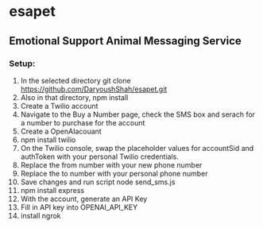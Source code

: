 # esapet
## Emotional Support Animal Messaging Service

### Setup:

1. In the selected directory git clone https://github.com/DaryoushShah/esapet.git
2. Also in that directory, npm install 
3. Create a Twilio account
4. Navigate to the Buy a Number page, check the SMS box and serach for a number to purchase for the account 
5. Create a OpenAIacouant
6. npm install twilio
7. On the Twilio console, swap the placeholder values for accountSid and authToken with your personal Twilio credentials. 
8. Replace the from number with your new phone number
9. Replace the to number with your personal phone number
10. Save changes and run script node send_sms.js 
11. npm install express
12. With the account, generate an API Key
13. Fill in API key into OPENAI_API_KEY 
14. install ngrok 
